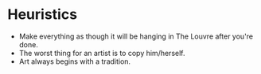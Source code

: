 Heuristics
==========
* Make everything as though it will be hanging in The Louvre after you're done.
* The worst thing for an artist is to copy him/herself.
* Art always begins with a tradition.
